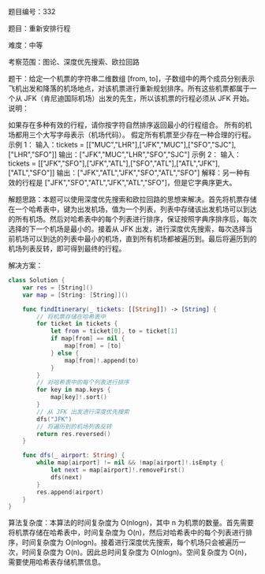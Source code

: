 题目编号：332

题目：重新安排行程

难度：中等

考察范围：图论、深度优先搜索、欧拉回路

题干：给定一个机票的字符串二维数组 [from, to]，子数组中的两个成员分别表示飞机出发和降落的机场地点，对该机票进行重新规划排序。所有这些机票都属于一个从 JFK（肯尼迪国际机场）出发的先生，所以该机票的行程必须从 JFK 开始。说明：

如果存在多种有效的行程，请你按字符自然排序返回最小的行程组合。
所有的机场都用三个大写字母表示（机场代码）。
假定所有机票至少存在一种合理的行程。
示例 1：
输入：tickets = [["MUC","LHR"],["JFK","MUC"],["SFO","SJC"],["LHR","SFO"]]
输出：["JFK","MUC","LHR","SFO","SJC"]
示例 2：
输入：tickets = [["JFK","SFO"],["JFK","ATL"],["SFO","ATL"],["ATL","JFK"],["ATL","SFO"]]
输出：["JFK","ATL","JFK","SFO","ATL","SFO"]
解释：另一种有效的行程是 ["JFK","SFO","ATL","JFK","ATL","SFO"]，但是它字典序更大。

解题思路：本题可以使用深度优先搜索和欧拉回路的思想来解决。首先将机票存储在一个哈希表中，键为出发机场，值为一个列表，列表中存储该出发机场可以到达的所有机场。然后对哈希表中的每个列表进行排序，保证按照字典序排序后，每次选择的下一个机场是最小的。接着从 JFK 出发，进行深度优先搜索，每次选择当前机场可以到达的列表中最小的机场，直到所有机场都被遍历到。最后将遍历到的机场列表反转，即可得到最终的行程。

解决方案：

```swift
class Solution {
    var res = [String]()
    var map = [String: [String]]()

    func findItinerary(_ tickets: [[String]]) -> [String] {
        // 将机票存储在哈希表中
        for ticket in tickets {
            let from = ticket[0], to = ticket[1]
            if map[from] == nil {
                map[from] = [to]
            } else {
                map[from]!.append(to)
            }
        }
        // 对哈希表中的每个列表进行排序
        for key in map.keys {
            map[key]!.sort()
        }
        // 从 JFK 出发进行深度优先搜索
        dfs("JFK")
        // 将遍历到的机场列表反转
        return res.reversed()
    }

    func dfs(_ airport: String) {
        while map[airport] != nil && !map[airport]!.isEmpty {
            let next = map[airport]!.removeFirst()
            dfs(next)
        }
        res.append(airport)
    }
}
```

算法复杂度：本算法的时间复杂度为 O(nlogn)，其中 n 为机票的数量。首先需要将机票存储在哈希表中，时间复杂度为 O(n)，然后对哈希表中的每个列表进行排序，时间复杂度为 O(nlogn)。接着进行深度优先搜索，每个机场只会被遍历一次，时间复杂度为 O(n)。因此总时间复杂度为 O(nlogn)。空间复杂度为 O(n)，需要使用哈希表存储机票信息。